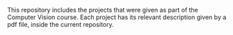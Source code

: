 This repository includes the projects that were given as part of the Computer Vision course.
Each project has its relevant description given by a pdf file, inside the current repository.

